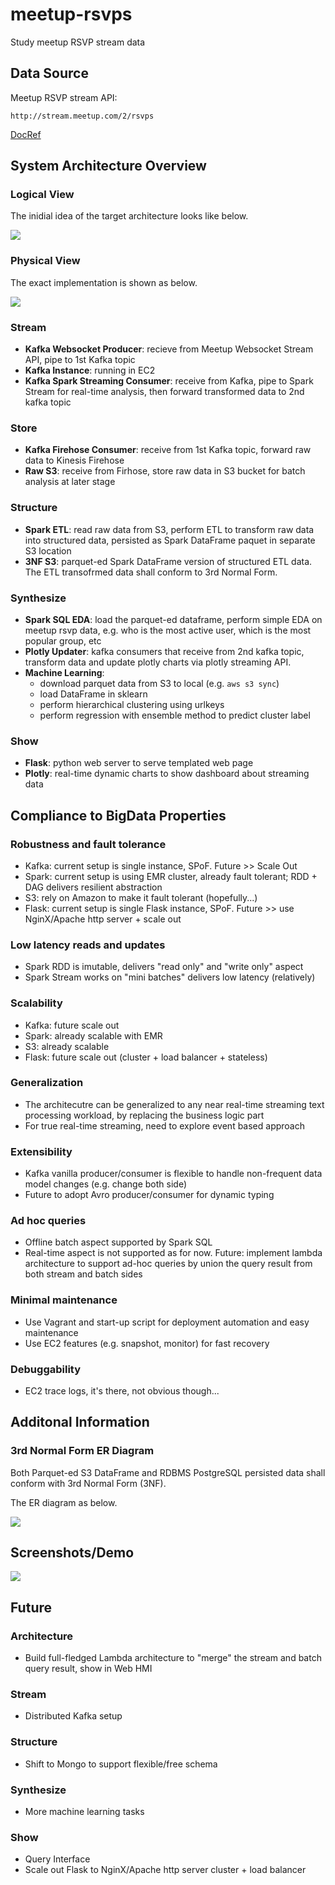 # meetup-rsvps

Study meetup RSVP stream data

## Data Source

Meetup RSVP stream API:

`http://stream.meetup.com/2/rsvps`  

[DocRef](https://secure.meetup.com/meetup_api/docs/stream/2/rsvps/#websockets)

## System Architecture Overview

### Logical View

The inidial idea of the target architecture looks like below.

![](target_arch.png)

### Physical View

The exact implementation is shown as below.

![](5S.png)

### Stream
* __Kafka Websocket Producer__: recieve from Meetup Websocket Stream API, pipe to 1st Kafka topic
* __Kafka Instance__: running in EC2
* __Kafka Spark Streaming Consumer__: receive from Kafka, pipe to Spark Stream for real-time analysis, then forward transformed data to 2nd kafka topic

### Store
* __Kafka Firehose Consumer__: receive from 1st Kafka topic, forward raw data to Kinesis Firehose
* __Raw S3__: receive from Firhose, store raw data in S3 bucket for batch analysis at later stage

### Structure
* __Spark ETL__: read raw data from S3, perform ETL to transform raw data into structured data, persisted as Spark DataFrame paquet in separate S3 location
* __3NF S3__: parquet-ed Spark DataFrame version of structured ETL data. The ETL transofrmed data shall conform to 3rd Normal Form.

### Synthesize
* __Spark SQL EDA__: load the parquet-ed dataframe, perform simple EDA on meetup rsvp data, e.g. who is the most active user, which is the most popular group, etc
* __Plotly Updater__: kafka consumers that receive from 2nd kafka topic, transform data and update plotly charts via plotly streaming API.
* __Machine Learning__: 
	* download parquet data from S3 to local (e.g. `aws s3 sync`)
	* load DataFrame in sklearn
	* perform hierarchical clustering using urlkeys
	* perform regression with ensemble method to predict cluster label

### Show
* __Flask__: python web server to serve templated web page
* __Plotly__: real-time dynamic charts to show dashboard about streaming data

## Compliance to BigData Properties

### Robustness and fault tolerance
* Kafka: current setup is single instance, SPoF. Future >> Scale Out
* Spark: current setup is using EMR cluster, already fault tolerant; RDD + DAG delivers resilient abstraction
* S3: rely on Amazon to make it fault tolerant (hopefully...)
* Flask: current setup is single Flask instance, SPoF. Future >> use NginX/Apache http server + scale out

### Low latency reads and updates
* Spark RDD is imutable, delivers "read only" and "write only" aspect
* Spark Stream works on "mini batches" delivers low latency (relatively)

### Scalability
* Kafka: future scale out
* Spark: already scalable with EMR
* S3: already scalable
* Flask: future scale out (cluster + load balancer + stateless)

### Generalization
* The architecutre can be generalized to any near real-time streaming text processing workload, by replacing the business logic part
* For true real-time streaming, need to explore event based approach

### Extensibility
* Kafka vanilla producer/consumer is flexible to handle non-frequent data model changes (e.g. change both side)
* Future to adopt Avro producer/consumer for dynamic typing

### Ad hoc queries
* Offline batch aspect supported by Spark SQL
* Real-time aspect is not supported as for now. Future: implement lambda architecture to support ad-hoc queries by union the query result from both stream and batch sides

### Minimal maintenance
* Use Vagrant and start-up script for deployment automation and easy maintenance
* Use EC2 features (e.g. snapshot, monitor) for fast recovery

### Debuggability
* EC2 trace logs, it's there, not obvious though...

## Additonal Information

### 3rd Normal Form ER Diagram
Both Parquet-ed S3 DataFrame and RDBMS PostgreSQL persisted data shall conform with 3rd Normal Form (3NF).

The ER diagram as below.

![](rsvp-diagram.png)


## Screenshots/Demo

![](screenshot.png)

## Future
### Architecture
* Build full-fledged Lambda architecture to "merge" the stream and batch query result, show in Web HMI

### Stream
* Distributed Kafka setup

### Structure
* Shift to Mongo to support flexible/free schema

### Synthesize
* More machine learning tasks

### Show
* Query Interface
* Scale out Flask to NginX/Apache http server cluster + load balancer